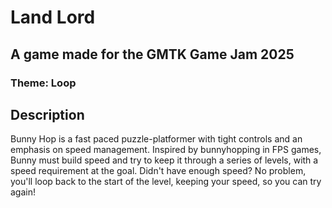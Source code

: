 
# Land Lord

## A game made for the GMTK Game Jam 2025


### Theme: Loop

## Description
Bunny Hop is a fast paced puzzle-platformer with tight controls and an emphasis on speed management.
Inspired by bunnyhopping in FPS games, Bunny must build speed and try to keep it through a series of levels, with a speed requirement at the goal.
Didn't have enough speed? No problem, you'll loop back to the start of the level, keeping your speed, so you can try again!
